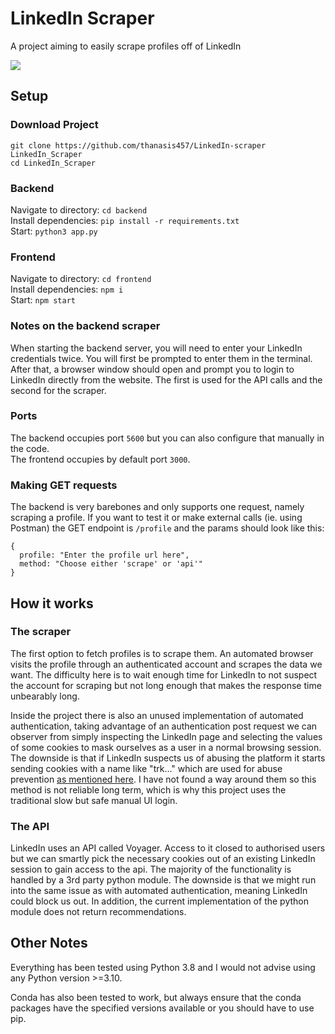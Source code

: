 # LinkedIn Scraper
A project aiming to easily scrape profiles off of LinkedIn

![](https://imgur.com/jOoEu2h.png)

## Setup
### Download Project
```git clone https://github.com/thanasis457/LinkedIn-scraper LinkedIn_Scraper```  
```cd LinkedIn_Scraper```

### Backend
Navigate to directory: ```cd backend```  
Install dependencies: ```pip install -r requirements.txt```  
Start: ```python3 app.py```

### Frontend
Navigate to directory: ```cd frontend```  
Install dependencies: ```npm i```  
Start: ```npm start```


### Notes on the backend scraper
When starting the backend server, you will need to enter your LinkedIn credentials twice. You will first be prompted to enter them in the terminal. After that, a browser window should open and prompt you to login to LinkedIn directly from the website. The first is used for the API calls and the second for the scraper.

### Ports
The backend occupies port ```5600``` but you can also configure that manually in the code.  
The frontend occupies by default port ```3000```.

### Making GET requests
The backend is very barebones and only supports one request, namely scraping a profile.
If you want to test it or make external calls (ie. using Postman) the GET endpoint is ```/profile``` and the params should look like this:
```
{  
  profile: "Enter the profile url here",
  method: "Choose either 'scrape' or 'api'"
}
```

## How it works

### The scraper
The first option to fetch profiles is to scrape them. An automated browser visits the profile through an authenticated account and scrapes the data we want. The difficulty here is to wait enough time for LinkedIn to not suspect the account for scraping but not long enough that makes the response time unbearably long.

Inside the project there is also an unused implementation of automated authentication, taking advantage of an authentication post request we can observer from simply inspecting the LinkedIn page and selecting the values of some cookies to mask ourselves as a user in a normal browsing session. The downside is that if LinkedIn suspects us of abusing the platform it starts sending cookies with a name like "trk..." which are used for abuse prevention [as mentioned here](https://www.linkedin.com/legal/l/cookie-table). I have not found a way around them so this method is not reliable long term, which is why this project uses the traditional slow but safe manual UI login.

### The API
LinkedIn uses an API called Voyager. Access to it closed to authorised users but we can smartly pick the necessary cookies out of an existing LinkedIn session to gain access to the api. The majority of the functionality is handled by a 3rd party python module. The downside is that we might run into the same issue as with automated authentication, meaning LinkedIn could block us out. In addition, the current implementation of the python module does not return recommendations.


## Other Notes
Everything has been tested using Python 3.8 and I would not advise using any Python version >=3.10.

Conda has also been tested to work, but always ensure that the conda packages have the specified versions available or you should have to use pip.

